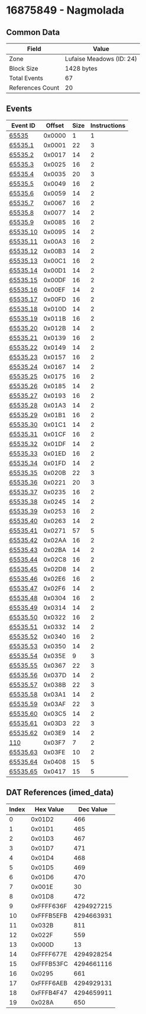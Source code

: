 # 16875849 - Nagmolada

## Common Data

| Field            | Value                    |
|------------------|--------------------------|
| Zone             | Lufaise Meadows (ID: 24) |
| Block Size       | 1428 bytes               |
| Total Events     | 67                       |
| References Count | 20                       |

## Events

| Event ID                  | Offset   |   Size |   Instructions |
|---------------------------|----------|--------|----------------|
| [65535](./65535.md)       | 0x0000   |      1 |              1 |
| [65535.1](./65535.1.md)   | 0x0001   |     22 |              3 |
| [65535.2](./65535.2.md)   | 0x0017   |     14 |              2 |
| [65535.3](./65535.3.md)   | 0x0025   |     16 |              2 |
| [65535.4](./65535.4.md)   | 0x0035   |     20 |              3 |
| [65535.5](./65535.5.md)   | 0x0049   |     16 |              2 |
| [65535.6](./65535.6.md)   | 0x0059   |     14 |              2 |
| [65535.7](./65535.7.md)   | 0x0067   |     16 |              2 |
| [65535.8](./65535.8.md)   | 0x0077   |     14 |              2 |
| [65535.9](./65535.9.md)   | 0x0085   |     16 |              2 |
| [65535.10](./65535.10.md) | 0x0095   |     14 |              2 |
| [65535.11](./65535.11.md) | 0x00A3   |     16 |              2 |
| [65535.12](./65535.12.md) | 0x00B3   |     14 |              2 |
| [65535.13](./65535.13.md) | 0x00C1   |     16 |              2 |
| [65535.14](./65535.14.md) | 0x00D1   |     14 |              2 |
| [65535.15](./65535.15.md) | 0x00DF   |     16 |              2 |
| [65535.16](./65535.16.md) | 0x00EF   |     14 |              2 |
| [65535.17](./65535.17.md) | 0x00FD   |     16 |              2 |
| [65535.18](./65535.18.md) | 0x010D   |     14 |              2 |
| [65535.19](./65535.19.md) | 0x011B   |     16 |              2 |
| [65535.20](./65535.20.md) | 0x012B   |     14 |              2 |
| [65535.21](./65535.21.md) | 0x0139   |     16 |              2 |
| [65535.22](./65535.22.md) | 0x0149   |     14 |              2 |
| [65535.23](./65535.23.md) | 0x0157   |     16 |              2 |
| [65535.24](./65535.24.md) | 0x0167   |     14 |              2 |
| [65535.25](./65535.25.md) | 0x0175   |     16 |              2 |
| [65535.26](./65535.26.md) | 0x0185   |     14 |              2 |
| [65535.27](./65535.27.md) | 0x0193   |     16 |              2 |
| [65535.28](./65535.28.md) | 0x01A3   |     14 |              2 |
| [65535.29](./65535.29.md) | 0x01B1   |     16 |              2 |
| [65535.30](./65535.30.md) | 0x01C1   |     14 |              2 |
| [65535.31](./65535.31.md) | 0x01CF   |     16 |              2 |
| [65535.32](./65535.32.md) | 0x01DF   |     14 |              2 |
| [65535.33](./65535.33.md) | 0x01ED   |     16 |              2 |
| [65535.34](./65535.34.md) | 0x01FD   |     14 |              2 |
| [65535.35](./65535.35.md) | 0x020B   |     22 |              3 |
| [65535.36](./65535.36.md) | 0x0221   |     20 |              3 |
| [65535.37](./65535.37.md) | 0x0235   |     16 |              2 |
| [65535.38](./65535.38.md) | 0x0245   |     14 |              2 |
| [65535.39](./65535.39.md) | 0x0253   |     16 |              2 |
| [65535.40](./65535.40.md) | 0x0263   |     14 |              2 |
| [65535.41](./65535.41.md) | 0x0271   |     57 |              5 |
| [65535.42](./65535.42.md) | 0x02AA   |     16 |              2 |
| [65535.43](./65535.43.md) | 0x02BA   |     14 |              2 |
| [65535.44](./65535.44.md) | 0x02C8   |     16 |              2 |
| [65535.45](./65535.45.md) | 0x02D8   |     14 |              2 |
| [65535.46](./65535.46.md) | 0x02E6   |     16 |              2 |
| [65535.47](./65535.47.md) | 0x02F6   |     14 |              2 |
| [65535.48](./65535.48.md) | 0x0304   |     16 |              2 |
| [65535.49](./65535.49.md) | 0x0314   |     14 |              2 |
| [65535.50](./65535.50.md) | 0x0322   |     16 |              2 |
| [65535.51](./65535.51.md) | 0x0332   |     14 |              2 |
| [65535.52](./65535.52.md) | 0x0340   |     16 |              2 |
| [65535.53](./65535.53.md) | 0x0350   |     14 |              2 |
| [65535.54](./65535.54.md) | 0x035E   |      9 |              3 |
| [65535.55](./65535.55.md) | 0x0367   |     22 |              3 |
| [65535.56](./65535.56.md) | 0x037D   |     14 |              2 |
| [65535.57](./65535.57.md) | 0x038B   |     22 |              3 |
| [65535.58](./65535.58.md) | 0x03A1   |     14 |              2 |
| [65535.59](./65535.59.md) | 0x03AF   |     22 |              3 |
| [65535.60](./65535.60.md) | 0x03C5   |     14 |              2 |
| [65535.61](./65535.61.md) | 0x03D3   |     22 |              3 |
| [65535.62](./65535.62.md) | 0x03E9   |     14 |              2 |
| [110](./110.md)           | 0x03F7   |      7 |              2 |
| [65535.63](./65535.63.md) | 0x03FE   |     10 |              2 |
| [65535.64](./65535.64.md) | 0x0408   |     15 |              5 |
| [65535.65](./65535.65.md) | 0x0417   |     15 |              5 |

## DAT References (imed_data)

|   Index | Hex Value   |   Dec Value |
|---------|-------------|-------------|
|       0 | 0x01D2      |         466 |
|       1 | 0x01D1      |         465 |
|       2 | 0x01D3      |         467 |
|       3 | 0x01D7      |         471 |
|       4 | 0x01D4      |         468 |
|       5 | 0x01D5      |         469 |
|       6 | 0x01D6      |         470 |
|       7 | 0x001E      |          30 |
|       8 | 0x01D8      |         472 |
|       9 | 0xFFFF636F  |  4294927215 |
|      10 | 0xFFFB5EFB  |  4294663931 |
|      11 | 0x032B      |         811 |
|      12 | 0x022F      |         559 |
|      13 | 0x000D      |          13 |
|      14 | 0xFFFF677E  |  4294928254 |
|      15 | 0xFFFB53FC  |  4294661116 |
|      16 | 0x0295      |         661 |
|      17 | 0xFFFF6AEB  |  4294929131 |
|      18 | 0xFFFB4F47  |  4294659911 |
|      19 | 0x028A      |         650 |
